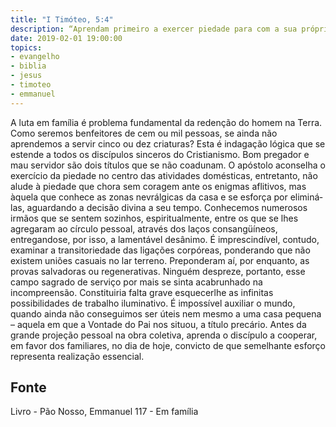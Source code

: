 ```yaml
---
title: "I Timóteo, 5:4"
description: “Aprendam primeiro a exercer piedade para com a sua própria família e a recompensar seus pais, porque isto é bom e agradável diante de Deus.” - Paulo
date: 2019-02-01 19:00:00
topics: 
- evangelho
- biblia
- jesus
- timoteo
- emmanuel
---
```



A luta em família é problema fundamental da redenção do homem na Terra.
Como seremos benfeitores de cem ou mil pessoas, se ainda não aprendemos a servir
cinco ou dez criaturas? Esta é indagação lógica que se estende a todos os discípulos
sinceros do Cristianismo.
Bom pregador e mau servidor são dois títulos que se não coadunam.
O apóstolo aconselha o exercício da piedade no centro das atividades
domésticas, entretanto, não alude à piedade que chora sem coragem ante os enigmas
aflitivos, mas àquela que conhece as zonas nevrálgicas da casa e se esforça por
eliminá­las, aguardando a decisão divina a seu tempo.
Conhecemos numerosos irmãos que se sentem sozinhos, espiritualmente,
entre os que se lhes agregaram ao círculo pessoal, através dos laços consangüíneos,
entregando­se, por isso, a lamentável desânimo.
É imprescindível, contudo, examinar a transitoriedade das ligações
corpóreas, ponderando que não existem uniões casuais no lar terreno. Preponderam
aí, por enquanto, as provas salvadoras ou regenerativas. Ninguém despreze,
portanto, esse campo sagrado de serviço por mais se sinta acabrunhado na
incompreensão.
Constituiria falta grave esquecer­lhe as infinitas possibilidades de trabalho
iluminativo.
É impossível auxiliar o mundo, quando ainda não conseguimos ser úteis
nem mesmo a uma casa pequena – aquela em que a Vontade do Pai nos situou, a
título precário.
Antes da grande projeção pessoal na obra coletiva, aprenda o discípulo a
cooperar, em favor dos familiares, no dia de hoje, convicto de que semelhante
esforço representa realização essencial.




## Fonte
Livro - Pão Nosso, Emmanuel
117 - Em família
